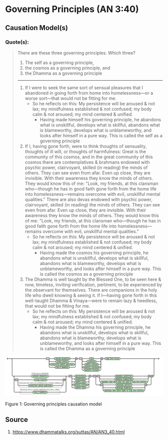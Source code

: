 # Governing Principles (AN 3:40)

## Causation Model(s)

### Quote(s):
> There are these three governing principles. Which three? 
> 1. The self as a governing principle, 
> 2. the cosmos as a governing principle, and 
> 3. the Dhamma as a governing principle
> ---
> 1. If I were to seek the same sort of sensual pleasures that I abandoned in going forth from home into homelessness—or a worse sort—that would not be fitting for me. 
>    * So he reflects on this: My persistence will be aroused & not lax; my mindfulness established & not confused; my body calm & not aroused; my mind centered & unified. 
>       * Having made himself his governing principle, he abandons what is unskillful, develops what is skillful, abandons what is blameworthy, develops what is unblameworthy, and looks after himself in a pure way. This is called the self as a governing principle
> 2. If I, having gone forth, were to think thoughts of sensuality, thoughts of ill will, or thoughts of harmfulness: Great is the community of this cosmos, and in the great community of this cosmos there are contemplatives & brahmans endowed with psychic power, clairvoyant, skilled (in reading) the minds of others. They can see even from afar. Even up close, they are invisible. With their awareness they know the minds of others. They would know this of me: "Look, my friends, at this clansman who—though he has in good faith gone forth from the home life into homelessness—remains overcome with evil, unskillful mental qualities." There are also devas endowed with psychic power, clairvoyant, skilled (in reading) the minds of others. They can see even from afar. Even up close, they are invisible. With their awareness they know the minds of others. They would know this of me: "Look, my friends, at this clansman who—though he has in good faith gone forth from the home life into homelessness—remains overcome with evil, unskillful mental qualities." 
>     * So he reflects on this: My persistence will be aroused & not lax; my mindfulness established & not confused; my body calm & not aroused; my mind centered & unified. 
>       * Having made the cosmos his governing principle, he abandons what is unskillful, develops what is skillful, abandons what is blameworthy, develops what is unblameworthy, and looks after himself in a pure way. This is called the cosmos as a governing principle
> 3. The Dhamma is well taught by the Blessed One, to be seen here & now, timeless, inviting verification, pertinent, to be experienced by the observant for themselves. There are companions in the holy life who dwell knowing & seeing it. If I—having gone forth in this well-taught Dhamma & Vinaya—were to remain lazy & heedless, that would not be fitting for me. 
>     * So he reflects on this: My persistence will be aroused & not lax; my mindfulness established & not confused; my body calm & not aroused; my mind centered & unified. 
>       * Having made the Dhamma his governing principle, he abandons what is unskillful, develops what is skillful, abandons what is blameworthy, develops what is unblameworthy, and looks after himself in a pure way. This is called the Dhamma as a governing principle


![Governing Principles causation model](./Governing-principles-causation-model.svg)

Figure 1: Governing principles causation model


## Source
1. https://www.dhammatalks.org/suttas/AN/AN3_40.html